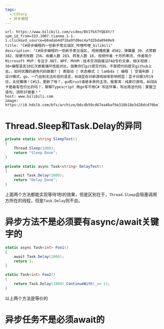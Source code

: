 ```yaml
---
tags:
  - CSharp
  - 异步编程
---
```


```cardlink
url: https://www.bilibili.com/video/BV1fkX7YQE4Y/?spm_id_from=333.1007.tianma.1-1-1.click&vd_source=b6adab4df1ba9fd0ec4afd2bda0940e9
title: "C#异步编程的一些新手常见误区_哔哩哔哩_bilibili"
description: "C#异步编程的一些新手常见误区, 视频播放量 4582、弹幕量 30、点赞数 382、投硬币枚数 256、收藏人数 283、转发人数 18, 视频作者 十月的寒流, 作者简介 Microsoft MVP｜专注于.NET、WPF、MVVM｜技术交流链接见FAQ专栏文章，相关视频：30+编程语言10亿次嵌套循环性能对比，我教你们git提交代码，不是把代码提交github上去。，如何优雅的避免代码嵌套? | 表驱动 | 状态模式 | lambda | 编程 | 空值判断 | 设计模式，go，一门丑到无法形容的语言，8GB显存对新游戏帧率影响明显｜显卡日报3月19日，太优雅辣！C#13，更新了啥？，go和rust谁是未来的主流，极客湾：纯臭打游戏，AU加A卡是最有性价比的吗？，聊聊Typescript 用go写不用C# 写这件事，写出简洁代码：掌握卫语句，消除IF嵌套！"
host: www.bilibili.com
image: https://i0.hdslb.com/bfs/archive/b6cdb59cd67ea4baf9a318b18e3d28dcd70be19e.jpg@100w_100h_1c.png
```

# Thread.Sleep和Task.Delay的异同
```C#
private static string SleepTest()  
{  
    Thread.Sleep(1000);  
    return "Sleep Done";  
}  
  
private static async Task<string> DelayTest()  
{  
    await Task.Delay(1000);  
    return "Delay Done";  
}
```
上面两个方法都能实现等待1秒的效果，但是区别在于，`Thread.Sleep`会阻塞调用方所在的线程，但是`Task.Delay`则不会。
# 异步方法不是必须要有async/await关键字的
```C#
static async Task<int> Foo1()  
{  
    await Task.Delay(1000);  
    return 1;  
}  
  
static Task<int> Foo2()  
{  
    return Task.Delay(1000).ContinueWith(_=> 1);  
}
```
以上两个方法是等价的
# 异步任务不是必须await的



